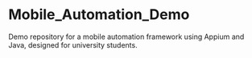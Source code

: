 # Mobile_Automation_Demo
Demo repository for a mobile automation framework using Appium and Java, designed for university students.

